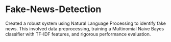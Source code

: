 # Fake-News-Detection
Created a robust system using Natural Language Processing to identify fake news. This involved data preprocessing, training a Multinomial Naive Bayes classifier with TF-IDF features, and rigorous performance evaluation.
